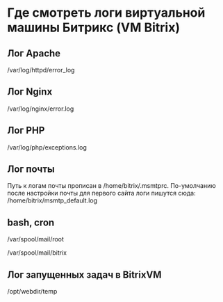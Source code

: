 # Где смотреть логи виртуальной машины Битрикс (VM Bitrix)

## Лог Apache
/var/log/httpd/error_log

## Лог Nginx
/var/log/nginx/error.log

## Лог PHP
/var/log/php/exceptions.log

## Лог почты
Путь к логам почты прописан в /home/bitrix/.msmtprc. По-умолчанию после настройки почты для первого сайта логи пишутся сюда:
/home/bitrix/msmtp_default.log

## bash, cron
/var/spool/mail/root

/var/spool/mail/bitrix

## Лог запущенных задач в BitrixVM
/opt/webdir/temp
